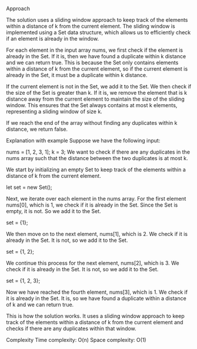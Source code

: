 Approach

The solution uses a sliding window approach to keep track of the elements within a distance of k from the current element. The sliding window is implemented using a Set data structure, which allows us to efficiently check if an element is already in the window.

For each element in the input array nums, we first check if the element is already in the Set. If it is, then we have found a duplicate within k distance and we can return true. This is because the Set only contains elements within a distance of k from the current element, so if the current element is already in the Set, it must be a duplicate within k distance.

If the current element is not in the Set, we add it to the Set. We then check if the size of the Set is greater than k. If it is, we remove the element that is k distance away from the current element to maintain the size of the sliding window. This ensures that the Set always contains at most k elements, representing a sliding window of size k.

If we reach the end of the array without finding any duplicates within k distance, we return false.

Explanation with example
Suppose we have the following input:

nums = [1, 2, 3, 1];
k = 3;
We want to check if there are any duplicates in the nums array such that the distance between the two duplicates is at most k.

We start by initializing an empty Set to keep track of the elements within a distance of k from the current element.

let set = new Set<number>();

Next, we iterate over each element in the nums array. For the first element nums[0], which is 1, we check if it is already in the Set. Since the Set is empty, it is not. So we add it to the Set.

set = {1};

We then move on to the next element, nums[1], which is 2. We check if it is already in the Set. It is not, so we add it to the Set.

set = {1, 2};

We continue this process for the next element, nums[2], which is 3. We check if it is already in the Set. It is not, so we add it to the Set.

set = {1, 2, 3};

Now we have reached the fourth element, nums[3], which is 1. We check if it is already in the Set. It is, so we have found a duplicate within a distance of k and we can return true.

This is how the solution works. It uses a sliding window approach to keep track of the elements within a distance of k from the current element and checks if there are any duplicates within that window.

Complexity
Time complexity: O(n)
Space complexity: O(1)
